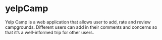 # yelpCamp
Yelp Camp is a web application that allows user to add, rate and review campgrounds. Different users can add in their comments and concerns so that it’s a well-informed trip for other users.
